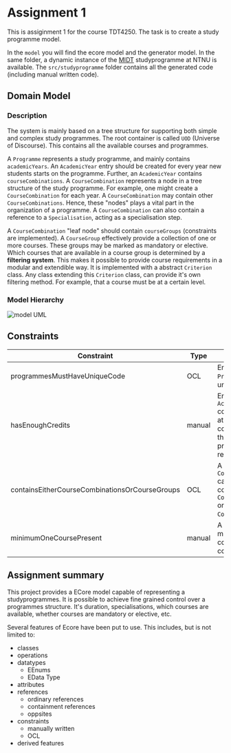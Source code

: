# Assignment 1
This is assiginment 1 for the course TDT4250. The task is to create a study programme model.

In the `model` you will find the ecore model and the generator model. In the same folder, a dynamic instance of the [MIDT](https://www.ntnu.no/studier/midt) studyprogramme at NTNU is available. The `src/studyprogramme` folder contains all the generated code (including manual written code).

## Domain Model

### Description
The system is mainly based on a tree structure for supporting both simple and complex study programmes. The root container is called `UOD` (Universe of Discourse). This contains all the available courses and programmes.

A `Programme` represents  a study programme, and mainly contains `academicYears`. An `AcademicYear` entry should be created for every year new students starts on the programme. Further, an `AcademicYear` contains `courseCombinations`. A `CourseCombination` represents a node in a tree structure of the study programme. For example, one might create a `CourseCombination` for each year. A `CourseCombination` may contain other `CourseCombinations`. Hence, these "nodes" plays a vital part in the organization of a programme. A `CourseCombination` can also contain a reference to a `Specialisation`, acting as a specialisation step.

A `CourseCombination` "leaf node" should contain `courseGroups` (constraints are implemented). A `CourseGroup` effectively provide a collection of one or more courses. These groups may be marked as mandatory or elective. Which courses that are available in a course group is determined by a **filtering system**. This makes it possible to provide course requirements in a modular and extendible way. It is implemented with a abstract `Criterion` class. Any class extending this `Criterion` class, can provide it's own filtering method. For example, that a course must be at a certain level.

### Model Hierarchy

![model UML](assets/ModelUML.png)

## Constraints
| Constraint | Type | Description |
| ---------- | ---- | ----------- |
| programmesMustHaveUniqueCode | OCL | Ensures that a `Programme` has a unique code.|
| hasEnoughCredits | manual | Ensures that the `AcademicYear` contains (indirectly) at least enough courses to cover the study programme credit requirement. |
| containsEitherCourseCombinationsOrCourseGroups | OCL | A `CourseCombination` can only either contain several `CourseCombination` or multiple `CourseCourseGroups`. |
| minimumOneCoursePresent | manual | A valid `CourseGroup` must (indirectly) contain at least one course. |

## Assignment summary
This project provides a ECore model capable of representing a studyprogrammes. It is possible to achieve fine grained control over a programmes structure. It's duration, specialisations, which courses are available, whether courses are mandatory or elective, etc.

Several features of Ecore have been put to use. This includes, but is not limited to:
* classes
* operations
* datatypes
  * EEnums
  * EData Type
* attributes
* references
  * ordinary references
  * containment references
  * oppsites
* constraints
  * manually written
  * OCL
* derived features

